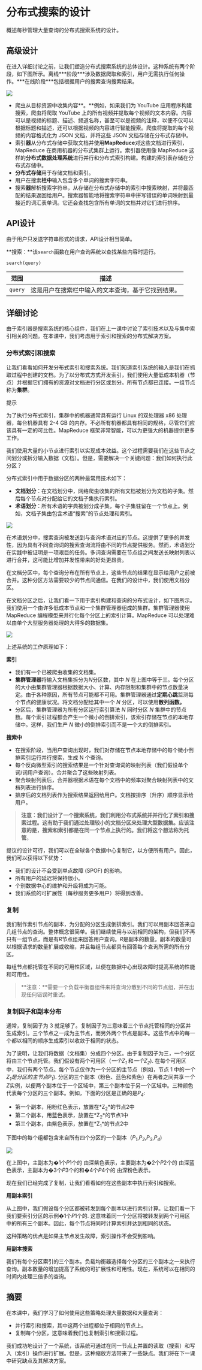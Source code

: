 # 分布式搜索的设计

概述每秒管理大量查询的分布式搜索系统的设计。

## 高级设计

在进入详细讨论之前，让我们塑造分布式搜索系统的总体设计。这种系统有两个阶段，如下图所示。离线***阶段\***涉及数据爬取和索引，用户无需执行任何操作。***在线阶段\***包括根据用户的搜索查询搜索结果。

![](https://gitee.com/gaoxiang15125/pictureBed/raw/master/img/1676602745813.png)

- 爬虫从目标资源中收集内容**。**例如，如果我们为 YouTube 应用程序构建搜索，爬虫将爬取 YouTube 上的所有视频并提取每个视频的文本内容。内容可以是视频的标题、描述、频道名称，甚至可以是视频的注释，以便不仅可以根据标题和描述，还可以根据视频的内容进行智能搜索。爬虫将提取的每个视频的内容格式化为 JSON 文档，并将这些 JSON 文档存储在分布式存储中。
- 索引**器**从分布式存储中获取文档并使用**MapReduce**对这些文档进行索引，MapReduce 在商用机器的分布式集群上运行。索引器使用像 MapReduce 这样的**分布式数据处理系统**进行并行和分布式索引构建。构建的索引表存储在分布式存储中。
- **分布式存储**用于存储文档和索引。
- 用户在搜索**栏中**输入包含多个单词的搜索字符串。
- 搜索**器**解析搜索字符串，从存储在分布式存储中的索引中搜索映射，并将最匹配的结果返回给用户。搜索器智能地将搜索字符串中拼写错误的单词映射到最接近的词汇表单词。它还会查找包含所有单词的文档并对它们进行排序。

## API设计

由于用户只发送字符串形式的请求，API设计相当简单。

**搜索：**该`search`函数在用户查询系统以查找某些内容时运行。

```
search(query)
```

| **范围** | **描述**                                           |
| -------- | -------------------------------------------------- |
| `query`  | 这是用户在搜索栏中输入的文本查询，基于它找到结果。 |

## 详细讨论

由于索引器是搜索系统的核心组件，我们在上一课中讨论了索引技术以及与集中索引相关的问题。在本课中，我们考虑用于索引和搜索的分布式解决方案。

### 分布式索引和搜索

让我们看看如何开发分布式索引和搜索系统。我们知道索引系统的输入是我们在抓取过程中创建的文档。为了以分布式方式开发索引，我们使用大量低成本机器（节点）并根据它们拥有的资源对文档进行分区或划分。所有节点都已连接。一组节点称为**集群**。

提示

为了执行分布式索引，集群中的机器通常具有运行 Linux 的双处理器 x86 处理器，每台机器具有 2-4 GB 的内存。不必所有机器都具有相同的规格，尽管它们应该具有一定的可比性。MapReduce 框架非常智能，可以为更强大的机器提供更多工作。

我们使用大量的小节点进行索引以实现成本效益。这个过程需要我们在这些节点之间划分或拆分输入数据（文档）。但是，需要解决一个关键问题：我们如何执行此分区？

分布式索引中用于数据分区的两种最常用技术如下：

- **文档划分**：在文档划分中，网络爬虫收集的所有文档被划分为文档的子集。然后每个节点对分配给它的文档子集执行索引。
- **术语划分**：所有术语的字典被划分成子集，每个子集驻留在一个节点上。例如，文档子集由包含术语“搜索”的节点处理和索引。

![](https://gitee.com/gaoxiang15125/pictureBed/raw/master/img/20230217110114.png)

在术语划分中，搜索查询被发送到与查询术语对应的节点。这提供了更多的并发性，因为具有不同查询词的搜索查询流将由不同的节点提供服务。然而，术语划分在实践中被证明是一项艰巨的任务。多词查询需要在节点组之间发送长映射列表以进行合并，这可能比增加并发性带来的好处更昂贵。

在文档分区中，每个查询分布在所有节点上，这些节点的结果在显示给用户之前被合并。这种分区方法需要较少的节点间通信。在我们的设计中，我们使用文档分区。

在文档分区之后，让我们看一下用于索引构建和查询的分布式设计，如下图所示。我们使用一个由许多低成本节点和一个集群管理器组成的集群。集群管理器使用 MapReduce 编程模型来并行化每个分区上的索引计算。MapReduce 可以处理难以由单个大型服务器处理的大得多的数据集。

![](https://gitee.com/gaoxiang15125/pictureBed/raw/master/img/20230217110148.png)

上述系统的工作原理如下：

**索引**

- 我们有一个已被爬虫收集的文档集。
- **集群管理器**将输入文档集拆分为*N*分区数，其中 *N* 在上图中等于三。每个分区的大小由集群管理器根据数据大小、计算、内存限制和集群中的节点数量决定。由于各种原因，所有节点可能都不可用。集群管理器通过**定期心跳**监测每个节点的健康状况。将文档分配给其中一个 *N* 分区，可以使用**散列函数。**
- 分区后，集群管理器为所有分区运行索引算法 *N* 同时分区 *N* 集群中的节点数。每个索引过程都会产生一个微小的倒排索引，该索引存储在节点的本地存储中。这样，我们生产 *N* 微小的倒排索引而不是一个大的倒排索引。

**搜索中**

- 在搜索阶段，当用户查询出现时，我们对存储在节点本地存储中的每个微小倒排索引运行并行搜索，生成 N 个查询。
- 每个反向微型索引的搜索结果是一个针对查询词的映射列表（我们假设单个词/词用户查询）。合并聚合**了**这些映射列表。
- 聚合映射列表后，合并器根据术语在每个文档中的频率对聚合映射列表中的文档列表进行排序。
- 排序后的文档列表作为搜索结果返回给用户。文档按排序（升序）顺序显示给用户。

> **注意：**我们设计了一个搜索系统，我们利用分布式系统并并行化了索引和搜索过程。这有助于我们通过处理较小的文档分区来处理大型数据集。应该注意的是，搜索和索引都是在同一个节点上执行的。我们将这个想法称为**托管**。

提议的设计可行，我们可以在全球各个数据中心复制它，以方便所有用户。因此，我们可以获得以下优势：

- 我们的设计不会受到单点故障 (SPOF) 的影响。
- 所有用户的延迟将保持很小。
- 个别数据中心的维护和升级将成为可能。
- 我们系统的可扩展性（每秒服务更多用户）将得到改善。

### 复制

我们制作索引节点的副本，为分配的分区生成倒排索引。我们可以用副本回答来自几组节点的查询。整体概念很简单。我们继续使用与以前相同的架构，但我们不再只有一组节点，而是有*R*节点组来回答用户查询。*R*是副本的数量。副本的数量可以根据请求的数量扩展或收缩，并且每组节点都具有回答每个查询所需的所有分区。

每组节点都托管在不同的可用性区域，以便在数据中心出现故障时提高系统的性能和可用性。

> **注意：**需要一个负载平衡器组件来将查询分散到不同的节点组，并在出现任何错误时重试。

### 复制因子和副本分布

通常，复制因子为 3 就足够了。复制因子为三意味着三个节点托管相同的分区并生成索引。三个节点之一成为主节点，而另外两个节点是副本。这些节点中的每一个都以相同的顺序生成索引以收敛于相同的状态。

为了说明，让我们将数据（文档集）分成四个分区。由于复制因子为三，一个分区将由三个节点托管。我们假设有两个可用区（*一个Z<sub>1</sub>* 和*一个Z<sub>2</sub>*). 在每个可用区中，我们有两个节点。每个节点仅作为一个分区的主节点（例如，节点 1 中的*一个Z<sub>1</sub>*是分区的主节点*P<sub>1</sub>*). 分区的三个副本（粉色、蓝色和紫色）在两者之间共享*一个Z*实例，以便两个副本位于一个区域中，第三个副本位于另一个区域中。三种颜色代表每个分区的三个副本。例如，下面的分区是正确的是*P<sub>4</sub>*:

- 第一个副本，用粉红色表示，放置在*Z<sub>2</sub>*的节点2中
- 第二个副本，用蓝色表示，放置在*Z<sub>2</sub>*的节点1中
- 第三个副本，由紫色表示，放置在*Z<sub>1</sub>*的节点2中

下图中的每个组都包含来自所有四个分区的一个副本（*P<sub>1</sub>*,*P<sub>2</sub>*,*P<sub>3</sub>*,*P<sub>4</sub>*)

![](https://gitee.com/gaoxiang15125/pictureBed/raw/master/img/20230217110446.png)

在上图中，主副本为�1个*P*1个的 由深紫色表示，主要副本为�2个*P*2个的 由深蓝色表示，主副本为�3个*P*3个的和�4个*P*4个的 由深粉色表示。

现在我们已经完成了复制，让我们看看如何在这些副本中执行索引和搜索。

**用副本索引**

从上图中，我们假设每个分区都被转发到每个副本以进行索引计算。让我们看一下我们要索引分区的示例�1个*P*1个的. 这意味着同一个分区将被转发到两个可用区中的所有三个副本。因此，每个节点将同时计算索引并达到相同的状态。

这种策略的优点是如果主节点发生故障，索引操作不会受到影响。

**用副本搜索**

我们有每个分区索引的三个副本。负载均衡器选择每个分区的三个副本之一来执行查询。副本数量的增加提高了系统的可扩展性和可用性。现在，系统可以在相同的时间内处理三倍多的查询。

## 摘要

在本课中，我们学习了如何使用这些策略处理大量数据和大量查询：

- 并行索引和搜索，其中这两个进程都位于相同的节点上。
- 复制每个分区，这意味着我们也复制索引和搜索过程。

我们成功地设计了一个系统，该系统可通过在同一节点上并置的读取（搜索）和写入（索引）操作进行扩展。但是，这种缩放方法带来了一些缺点。我们将在下一课中研究缺点及其解决方案。
